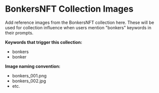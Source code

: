 # BonkersNFT Collection Images

Add reference images from the BonkersNFT collection here. These will be used for collection influence when users mention "bonkers" keywords in their prompts.

**Keywords that trigger this collection:**
- bonkers
- bonker

**Image naming convention:**
- bonkers_001.png
- bonkers_002.jpg
- etc.